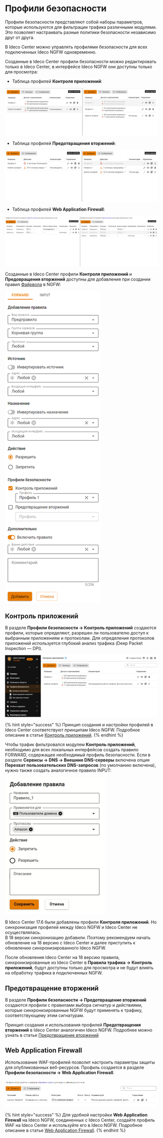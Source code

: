 # Профили безопасности

Профили безопасности представляют собой наборы параметров, которые используются для фильтрации трафика различными модулями. Это позволяет настраивать разные политики безопасности независимо друг от друга.

В Ideco Center можно управлять профилями безопасности для всех подключенных Ideco NGFW одновременно. 

Созданные в Ideco Center профили безопасности можно редактировать только в Ideco Center, в интерфейсе Ideco NGFW они доступны только для просмотра: 

* Таблица профилей **Контроля приложений**:

![](/.gitbook/assets/security-profiles1.png)

* Таблица профилей **Предотвращения вторжений**:

![](/.gitbook/assets/security-profiles2.png)

* Таблица профилей **Web Application Firewall**:

![](/.gitbook/assets/security-profiles3.png)

Созданные в Ideco Center профили **Контроля приложений** и **Предовращения вторжений** доступны для добавления при создании правил [Файрвола](/settings-cc/policies-and-objects.md#fairvol) в NGFW:

<img src="/.gitbook/assets/security-profiles5.png" alt="" data-size="original">

## Контроль приложений

В разделе **Профили безопасности -> Контроль приложений** создаются профили, которые определяют, разрешен ли пользователю доступ к выбранным приложениям и протоколам. Для определения протоколов приложений используется глубокий анализ трафика (Deep Packet Inspection — DPI).

![](/.gitbook/assets/security-profiles6.png)

{% hint style="success" %}
Принцип создания и настройки профилей в Ideco Center соответствуют принципам Ideco NGFW. Подробное описание в статье [Контроль приложений](/settings/security-profiles/application-control/README.md).
{% endhint %}

Чтобы трафик фильтровался модулем **Контроль приложений**, необходимо для всех локальных интерфейсов создать правило FORWARD, содержащее необходимый профиль безопасности. Если в разделе **Сервисы -> DNS -> Внешние DNS-серверы** включена опция **Перехват пользовательских DNS-запросов** (по умолчанию включена), нужно также создать аналогичное правило INPUT:

![](/.gitbook/assets/application-control5.png)

В Ideco Center 17.6 были добавлены профили **Контроля приложений**. Но синхронизация профилей между Ideco NGFW и Ideco Center не осуществлялась. \
В 18 версии синхронизацию добавили. Поэтому рекомендуем начать обновление на 18 версию с Ideco Center и далее приступить к обновлению синхронизированного Ideco NGFW. 

После обновления Ideco Center на 18 версию правила, синхронизированные из Ideco Center в **Правила трафика -> Контроль приложений**, будут доступны только для просмотра и не будут влиять на обработку трафика в подключенных NGFW. 

## Предотвращение вторжений

В разделе **Профили безопасности -> Предотвращение вторжений** создаются профили с правилами выбора сигнатур и действиями, которые синхронизированные NGFW будут применять к трафику, соответствующему этим сигнатурам.

Принцип создания и использования профилей **Предотвращения вторжений** в Ideco Center аналогичен Ideco NGFW. Подробнее можно узнать в статье [Предотвращение вторжений](/settings/security-profiles/ips-profiles.md)

## Web Application Firewall

Использование WAF-профилей позволит настроить параметры защиты для опубликованных веб-ресурсов. Профиль создается в разделе **Профили безопасности -> Web Application Firewall**.

![](/.gitbook/assets/cc-waf-profiles1.png)

{% hint style="success" %}
Для удобной настройки **Web Application Firewall** на Ideco NGFW, соединенных с Ideco Center, создайте профиль WAF на Ideco Center и используйте его в Ideco NGFW. Подробное описание в статье [Web Application Firewall](/settings/security-profiles/waf-profiles.md).
{% endhint %}
